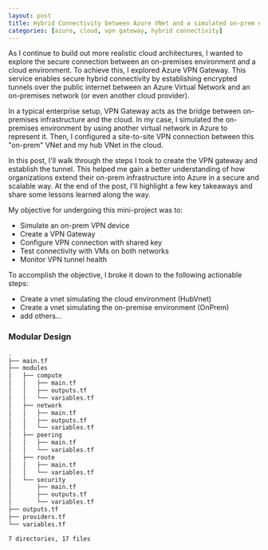 ```yaml
---
layout: post
title: Hybrid Connectivity between Azure VNet and a simulated on-prem network
categories: [azure, cloud, vpn gateway, hybrid connectivity]
---
```


As I continue to build out more realistic cloud architectures, I wanted to explore the secure connection between an on-premises environment and a cloud environment. To achieve this, I explored Azure VPN Gateway. This service enables secure hybrid connectivity by establishing encrypted tunnels over the public internet between an Azure Virtual Network and an on-premises network (or even another cloud provider).

In a typical enterprise setup, VPN Gateway acts as the bridge between on-premises infrastructure and the cloud. In my case, I simulated the on-premises environment by using another virtual network in Azure to represent it. Then, I configured a site-to-site VPN connection between this "on-prem" VNet and my hub VNet in the cloud.

In this post, I'll walk through the steps I took to create the VPN gateway and establish the tunnel. This helped me gain a better understanding of how organizations extend their on-prem infrastructure into Azure in a secure and scalable way. At the end of the post, I'll highlight a few key takeaways and share some lessons learned along the way.

My objective for undergoing this mini-project was to:
- Simulate an on-prem VPN device
- Create a VPN Gateway 
- Configure VPN connection with shared key 
- Test connectivity with VMs on both networks 
- Monitor VPN tunnel health

To accomplish the objective, I broke it down to the following actionable steps:
- Create a vnet simulating the cloud environment (HubVnet)
- Create a vnet simulating the on-premise environment (OnPrem)
- add others...


### Modular Design

```bash
.
├── main.tf
├── modules
│   ├── compute
│   │   ├── main.tf
│   │   ├── outputs.tf
│   │   └── variables.tf
│   ├── network
│   │   ├── main.tf
│   │   ├── outputs.tf
│   │   └── variables.tf
│   ├── peering
│   │   ├── main.tf
│   │   └── variables.tf
│   ├── route
│   │   ├── main.tf
│   │   └── variables.tf
│   └── security
│       ├── main.tf
│       ├── outputs.tf
│       └── variables.tf
├── outputs.tf
├── providers.tf
└── variables.tf

7 directories, 17 files
```
